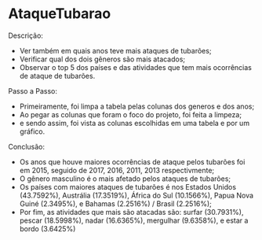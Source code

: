# AtaqueTubarao
 
 Descrição:
 - Ver também em quais anos teve mais ataques de tubarões;
 - Verificar qual dos dois gêneros são mais atacados;
 - Observar o top 5 dos países e das atividades que tem mais ocorrências de ataque de tubarões.
 
 Passo a Passo:
 - Primeiramente, foi limpa a tabela pelas colunas dos generos e dos anos;
 - Ao pegar as colunas que foram o foco do projeto, foi feita a limpeza;
 - e sendo assim, foi vista as colunas escolhidas em uma tabela e por um gráfico.

 Conclusão:
 - Os anos que houve maiores ocorrências de ataque pelos tubarões foi em 2015, seguido de 2017, 2016, 2011, 2013 respectivmente;
 - O gênero masculino é o mais afetado pelos ataques de tubarões;
 - Os países com maiores ataques de tubarões é nos Estados Unidos (43.7592%), Austrália (17.3519%), África do Sul (10.1566%), Papua Nova Guiné (2.3495%), e Bahamas (2.2516%) / Brasil (2.2516%);
 - Por fim, as atividades que mais são atacadas são: surfar (30.7931%), pescar (18.5998%), nadar (16.6365%), mergulhar (9.6358%), e estar a bordo (3.6425%)